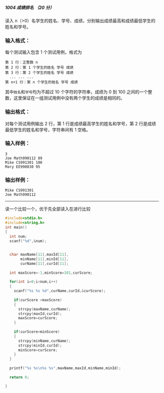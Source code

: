 ##### 1004 成绩排名 （20 分）

读入 n（>0）名学生的姓名、学号、成绩，分别输出成绩最高和成绩最低学生的姓名和学号。

### 输入格式：

每个测试输入包含 1 个测试用例，格式为

```
第 1 行：正整数 n
第 2 行：第 1 个学生的姓名 学号 成绩
第 3 行：第 2 个学生的姓名 学号 成绩
  ... ... ...
第 n+1 行：第 n 个学生的姓名 学号 成绩
```

其中`姓名`和`学号`均为不超过 10 个字符的字符串，成绩为 0 到 100 之间的一个整数，这里保证在一组测试用例中没有两个学生的成绩是相同的。

### 输出格式：

对每个测试用例输出 2 行，第 1 行是成绩最高学生的姓名和学号，第 2 行是成绩最低学生的姓名和学号，字符串间有 1 空格。

### 输入样例：

```in
3
Joe Math990112 89
Mike CS991301 100
Mary EE990830 95
```

### 输出样例：

```out
Mike CS991301
Joe Math990112
```

---

读一个比较一个，优于先全部读入在进行比较

```c
#include<stdio.h>
#include<string.h>
int main()
{
  int num;
  scanf("%d",&num);
  
  
  char maxName[11],maxId[11],
       minName[11],minId[11],
       curName[11],curId[11];
       
  int maxScore=-1,minScore=101,curScore;
  
  for(int i=0;i<num;i++)
  {
    scanf("%s %s %d",curName,curId,&curScore);
    
    if(curScore >maxScore)
    {
      strcpy(maxName,curName);
      strcpy(maxId,curId);
      maxScore=curScore;
    }
    
    if(curScore<minScore)
    {
      strcpy(minName,curName);
      strcpy(minId,curId);
      minScore=curScore;
    }
  }
 
  printf("%s %s\n%s %s",maxName,maxId,minName,minId);
  
  return 0;

}
```

